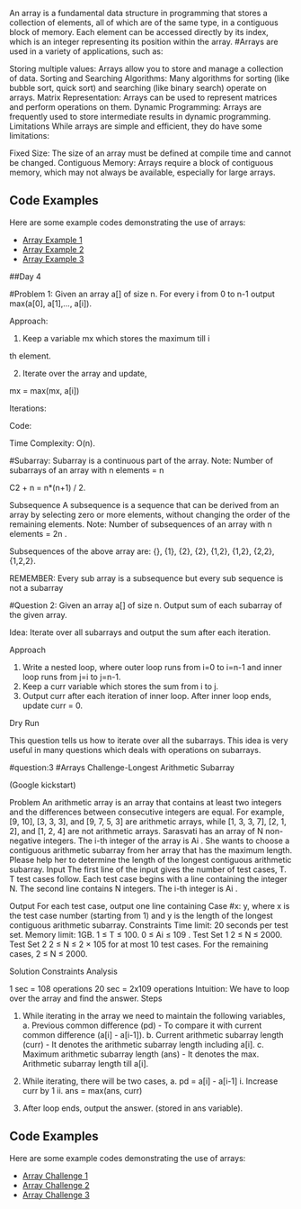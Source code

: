 An array is a fundamental data structure in programming that stores a collection of elements, all of which are of the same type, in a contiguous block of memory. Each element can be accessed directly by its index, which is an integer representing its position within the array. 
#Arrays are used in a variety of applications, such as:

Storing multiple values: Arrays allow you to store and manage a collection of data.
Sorting and Searching Algorithms: Many algorithms for sorting (like bubble sort, quick sort) and searching (like binary search) operate on arrays.
Matrix Representation: Arrays can be used to represent matrices and perform operations on them.
Dynamic Programming: Arrays are frequently used to store intermediate results in dynamic programming.
Limitations
While arrays are simple and efficient, they do have some limitations:

Fixed Size: The size of an array must be defined at compile time and cannot be changed.
Contiguous Memory: Arrays require a block of contiguous memory, which may not always be available, especially for large arrays.

## Code Examples

Here are some example codes demonstrating the use of arrays:

- [Array Example 1](../code/array_example1.cpp)
- [Array Example 2](../code/array_example2.cpp)
- [Array Example 3](../code/array_example3.cpp)

##Day 4

#Problem 1:
Given an array a[] of size n. For every i from 0 to n-1 output max(a[0], a[1],..., a[i]).

Approach:
1. Keep a variable mx which stores the maximum till i

th element.

2. Iterate over the array and update,

mx = max(mx, a[i])

Iterations:

Code:

Time Complexity: O(n).

#Subarray:
Subarray is a continuous part of the array.
Note: Number of subarrays of an array with n elements = n

C2 + n = n*(n+1) / 2.

Subsequence
A subsequence is a sequence that can be derived from an array by selecting zero
or more elements, without changing the order of the remaining elements.
Note: Number of subsequences of an array with n elements = 2n
.

Subsequences of the above array are: {}, {1}, {2}, {2}, {1,2}, {1,2}, {2,2}, {1,2,2}.

REMEMBER: Every sub array is a subsequence but every sub sequence is not a subarray

#Question 2:
Given an array a[] of size n. Output sum of each subarray of the given array.

Idea: Iterate over all subarrays and output the sum after each iteration.

Approach
1. Write a nested loop, where outer loop runs from i=0 to i=n-1 and inner loop
runs from j=i to j=n-1.
2. Keep a curr variable which stores the sum from i to j.
3. Output curr after each iteration of inner loop. After inner loop ends, update
curr = 0.

Dry Run

This question tells us how to iterate over all the subarrays. This idea is very useful
in many questions which deals with operations on subarrays.


#question:3
#Arrays Challenge-Longest Arithmetic Subarray

(Google kickstart)

Problem
An arithmetic array is an array that contains at least two integers and the
differences between consecutive integers are equal. For example, [9, 10], [3, 3, 3],
and [9, 7, 5, 3] are arithmetic arrays, while [1, 3, 3, 7], [2, 1, 2], and [1, 2, 4] are
not arithmetic arrays.
Sarasvati has an array of N non-negative integers. The i-th integer of the array is
Ai
. She wants to choose a contiguous arithmetic subarray from her array that has
the maximum length. Please help her to determine the length of the longest
contiguous arithmetic subarray.
Input
The first line of the input gives the number of test cases, T. T test cases follow.
Each test case begins with a line containing the integer N. The second line
contains N integers. The i-th integer is Ai
.

Output
For each test case, output one line containing Case #x: y, where x is the test case
number (starting from 1) and y is the length of the longest contiguous arithmetic
subarray.
Constraints
Time limit: 20 seconds per test set.
Memory limit: 1GB.
1 ≤ T ≤ 100.
0 ≤ Ai ≤ 109
.
Test Set 1
2 ≤ N ≤ 2000.
Test Set 2
2 ≤ N ≤ 2 × 105 for at most 10 test cases.
For the remaining cases, 2 ≤ N ≤ 2000.

Solution
Constraints Analysis

1 sec = 108 operations
20 sec = 2x109 operations
Intuition: We have to loop over the array and find the answer.
Steps
1. While iterating in the array we need to maintain the following variables,
a. Previous common difference (pd) - To compare it with current
common difference (a[i] - a[i-1]).
b. Current arithmetic subarray length (curr) - It denotes the arithmetic
subarray length including a[i].
c. Maximum arithmetic subarray length (ans) - It denotes the max.
Arithmetic subarray length till a[i].
2. While iterating, there will be two cases,
a. pd = a[i] - a[i-1]
i. Increase curr by 1
ii. ans = max(ans, curr)

3. After loop ends, output the answer. (stored in ans variable).


## Code Examples

Here are some example codes demonstrating the use of arrays:

- [Array Challenge 1](../code/ArrayChallenge1.cpp)
- [Array Challenge 2](../code/ArrayChallenge2.cpp)
- [Array Challenge 3](../code/ArrayChallenge3.cpp)











